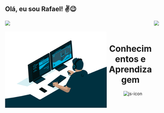 ## Olá, eu sou Rafael! ✌️😉
<div>
   <img  height="180em" src="https://github-readme-stats.vercel.app/api?username=rafael-oliveira-developer&rank_icon=github&show_icons=true&bg_color=00000000">
  <img align="right" height="180em" src="https://github-readme-stats.vercel.app/api/top-langs/?username=rafael-oliveira-developer&layout=compact&langs_count=16&bg_color=00000000"/>
</div>
<div  align="center"> 
  <div style="display: inline_block"><br>
    <img align="left" height="250" alt="coding-time" src="code.gif">
    <h1 align="center">Conhecimentos e Aprendizagem </h1>
     <img align="center" height="30" width="40" alt="js-icon"  src="">
   </div>

